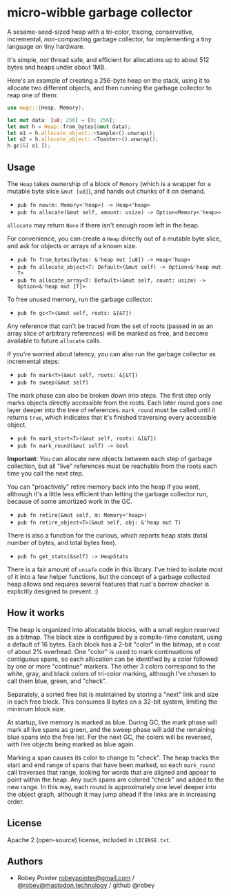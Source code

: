 # micro-wibble garbage collector

A sesame-seed-sized heap with a tri-color, tracing, conservative, incremental, _non_-compacting garbage collector, for implementing a tiny language on tiny hardware.

It's simple, _not_ thread safe, and efficient for allocations up to about 512 bytes and heaps under about 1MB.

Here's an example of creating a 256-byte heap on the stack, using it to allocate two different objects, and then running the garbage collector to reap one of them:

```rust
use mwgc::{Heap, Memory};

let mut data: [u8; 256] = [0; 256];
let mut h = Heap::from_bytes(&mut data);
let o1 = h.allocate_object::<Sample>().unwrap();
let o2 = h.allocate_object::<Toaster>().unwrap();
h.gc(&[ o1 ]);
```


## Usage

The `Heap` takes ownership of a block of `Memory` (which is a wrapper for a mutable byte slice `&mut [u8]`), and hands out chunks of it on demand.

- `pub fn new(m: Memory<'heap>) -> Heap<'heap>`
- `pub fn allocate(&mut self, amount: usize) -> Option<Memory<'heap>>`

`allocate` may return `None` if there isn't enough room left in the heap.

For convenience, you can create a `Heap` directly out of a mutable byte slice, and ask for objects or arrays of a known size.

- `pub fn from_bytes(bytes: &'heap mut [u8]) -> Heap<'heap>`
- `pub fn allocate_object<T: Default>(&mut self) -> Option<&'heap mut T>`
- `pub fn allocate_array<T: Default>(&mut self, count: usize) -> Option<&'heap mut [T]>`

To free unused memory, run the garbage collector:

- `pub fn gc<T>(&mut self, roots: &[&T])`

Any reference that can't be traced from the set of roots (passed in as an array slice of arbitrary references) will be marked as free, and become available to future `allocate` calls.

If you're worried about latency, you can also run the garbage collector as incremental steps:

- `pub fn mark<T>(&mut self, roots: &[&T])`
- `pub fn sweep(&mut self)`

The mark phase can also be broken down into steps. The first step only marks objects directly accessible from the roots. Each later round goes one layer deeper into the tree of references. `mark_round` must be called until it returns `true`, which indicates that it's finished traversing every accessible object.

- `pub fn mark_start<T>(&mut self, roots: &[&T])`
- `pub fn mark_round(&mut self) -> bool`

**Important**: You can allocate new objects between each step of garbage collection, but all "live" references must be reachable from the roots each time you call the next step.

You can "proactively" retire memory back into the heap if you want, although it's a little less efficient than letting the garbage collector run, because of some amortized work in the GC.

- `pub fn retire(&mut self, m: Memory<'heap>)`
- `pub fn retire_object<T>(&mut self, obj: &'heap mut T)`

There is also a function for the curious, which reports heap stats (total number of bytes, and total bytes free).

- `pub fn get_stats(&self) -> HeapStats`

There is a fair amount of `unsafe` code in this library. I've tried to isolate most of it into a few helper functions, but the concept of a garbage collected heap allows and requires several features that rust's borrow checker is explicitly designed to prevent. :)


## How it works

The heap is organized into allocatable blocks, with a small region reserved as a bitmap. The block size is configured by a compile-time constant, using a default of 16 bytes. Each block has a 2-bit "color" in the bitmap, at a cost of about 2% overhead. One "color" is used to mark continuations of contiguous spans, so each allocation can be identified by a color followed by one or more "continue" markers. The other 3 colors correspond to the white, gray, and black colors of tri-color marking, although I've chosen to call them blue, green, and "check".

Separately, a sorted free list is maintained by storing a "next" link and size in each free block. This consumes 8 bytes on a 32-bit system, limiting the minimum block size.

At startup, live memory is marked as blue. During GC, the mark phase will mark all live spans as green, and the sweep phase will add the remaining blue spans into the free list. For the next GC, the colors will be reversed, with live objects being marked as blue again.

Marking a span causes its color to change to "check". The heap tracks the start and end range of spans that have been marked, so each `mark_round` call traverses that range, looking for words that are aligned and appear to point within the heap. Any such spans are colored "check" and added to the new range. In this way, each round is approximately one level deeper into the object graph, although it may jump ahead if the links are in increasing order.


## License

Apache 2 (open-source) license, included in `LICENSE.txt`.


## Authors

- Robey Pointer <robeypointer@gmail.com> / @robey@mastodon.technology / github @robey
